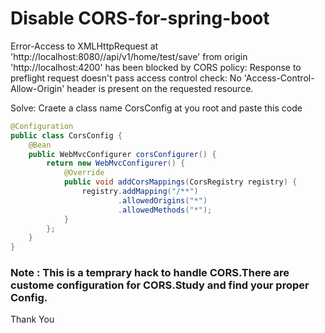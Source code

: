 # Disable CORS-for-spring-boot

Error-Access to XMLHttpRequest at 'http://localhost:8080//api/v1/home/test/save' from origin 'http://localhost:4200' has been blocked by CORS policy: Response to preflight request doesn't pass access control check: No 'Access-Control-Allow-Origin' header is present on the requested resource.

Solve: Craete a class name CorsConfig at you root and paste this code

```Java
@Configuration
public class CorsConfig {
    @Bean
    public WebMvcConfigurer corsConfigurer() {
        return new WebMvcConfigurer() {
            @Override
            public void addCorsMappings(CorsRegistry registry) {
                registry.addMapping("/**")
                        .allowedOrigins("*")
                        .allowedMethods("*");
            }
        };
    }
}

```
### Note : This is a temprary hack to handle CORS.There are custome configuration for CORS.Study and find your proper Config.
Thank You
